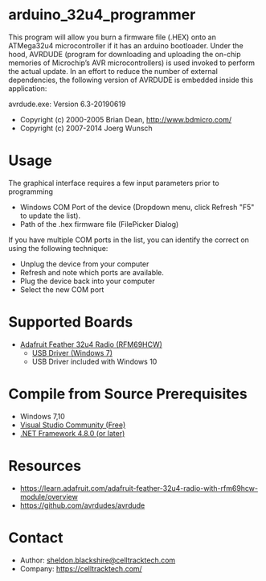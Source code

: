 # arduino_32u4_programmer
This program will allow you burn a firmware file (.HEX) onto an ATMega32u4 microcontroller if it has an arduino bootloader. 
Under the hood, AVRDUDE (program for downloading and uploading the on-chip memories of Microchip’s AVR microcontrollers) is used invoked to perform the actual update.
In an effort to reduce the number of external dependencies, the following version of AVRDUDE is embedded inside this application:

avrdude.exe: Version 6.3-20190619
* Copyright (c) 2000-2005 Brian Dean, http://www.bdmicro.com/
* Copyright (c) 2007-2014 Joerg Wunsch

# Usage
The graphical interface requires a few input parameters prior to programming
* Windows COM Port of the device (Dropdown menu, click Refresh "F5" to update the list).
* Path of the .hex firmware file (FilePicker Dialog)

If you have multiple COM ports in the list, you can identify the correct on using the following technique:
* Unplug the device from your computer
* Refresh and note which ports are available.
* Plug the device back into your computer
* Select the new COM port


# Supported Boards
* [Adafruit Feather 32u4 Radio (RFM69HCW)](https://learn.adafruit.com/adafruit-feather-32u4-radio-with-rfm69hcw-module)
  * [USB Driver (Windows 7)](https://learn.adafruit.com/adafruit-feather-32u4-radio-with-rfm69hcw-module/using-with-arduino-ide)
  * USB Driver included with Windows 10 


# Compile from Source Prerequisites
* Windows 7,10
* [Visual Studio Community (Free)](https://visualstudio.microsoft.com/vs/community/)
* [.NET Framework 4.8.0 (or later)](https://dotnet.microsoft.com/download/dotnet-framework/net48)

# Resources
* https://learn.adafruit.com/adafruit-feather-32u4-radio-with-rfm69hcw-module/overview
* https://github.com/avrdudes/avrdude

# Contact
* Author: sheldon.blackshire@celltracktech.com
* Company: https://celltracktech.com/
